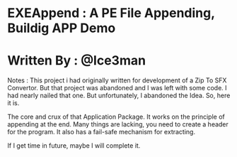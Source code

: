 # EXEAppend : A PE File Appending, Buildig APP Demo
# Written By : @Ice3man

Notes :
This project i had originally written for development of a Zip To SFX Convertor.
But that project was abandoned and I was left with some code. I had nearly nailed
that one. But unfortunately, I abandoned the Idea. So, here it is. 

The core and crux of that Application Package. It works on the principle of appending 
at the end. Many things are lacking, you need to create a header for the program. It 
also has a fail-safe mechanism for extracting. 

If I get time in future, maybe I will complete it.
